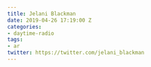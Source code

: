 ```yaml
---
title: Jelani Blackman
date: 2019-04-26 17:19:00 Z
categories:
- daytime-radio
tags:
- ar
twitter: https://twitter.com/jelani_blackman
---
```


